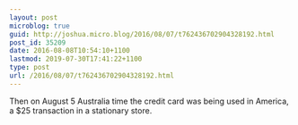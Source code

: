 ```yaml
---
layout: post
microblog: true
guid: http://joshua.micro.blog/2016/08/07/t762436702904328192.html
post_id: 35209
date: 2016-08-08T10:54:10+1100
lastmod: 2019-07-30T17:41:22+1100
type: post
url: /2016/08/07/t762436702904328192.html
---
```

Then on August 5 Australia time the credit card was being used in America, a $25 transaction in a stationary store.
